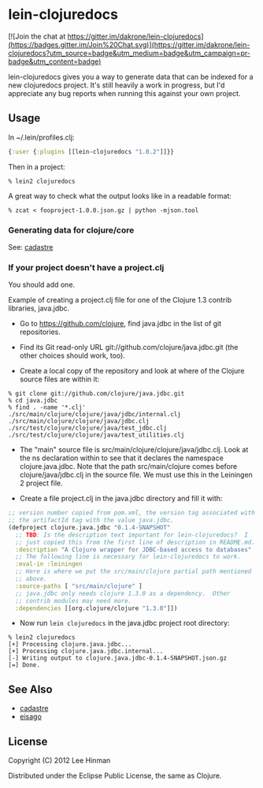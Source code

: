 # lein-clojuredocs

[![Join the chat at https://gitter.im/dakrone/lein-clojuredocs](https://badges.gitter.im/Join%20Chat.svg)](https://gitter.im/dakrone/lein-clojuredocs?utm_source=badge&utm_medium=badge&utm_campaign=pr-badge&utm_content=badge)

lein-clojuredocs gives you a way to generate data that can be indexed
for a new clojuredocs project. It's still heavily a work in progress,
but I'd appreciate any bug reports when running this against your own
project.

## Usage

In ~/.lein/profiles.clj:

```clojure
{:user {:plugins [[lein-clojuredocs "1.0.2"]]}}
```

Then in a project:

```
% lein2 clojuredocs
```

A great way to check what the output looks like in a readable format:

```
% zcat < fooproject-1.0.0.json.gz | python -mjson.tool
```

### Generating data for clojure/core

See: [cadastre](https://github.com/dakrone/cadastre)

### If your project doesn't have a project.clj

You should add one.

Example of creating a project.clj file for one of the Clojure 1.3
contrib libraries, java.jdbc.

* Go to https://github.com/clojure, find java.jdbc in the list of git
  repositories.

* Find its Git read-only URL git://github.com/clojure/java.jdbc.git
  (the other choices should work, too).

* Create a local copy of the repository and look at where of the
  Clojure source files are within it:

```
% git clone git://github.com/clojure/java.jdbc.git
% cd java.jdbc
% find . -name '*.clj'
./src/main/clojure/clojure/java/jdbc/internal.clj
./src/main/clojure/clojure/java/jdbc.clj
./src/test/clojure/clojure/java/test_jdbc.clj
./src/test/clojure/clojure/java/test_utilities.clj
```

* The "main" source file is src/main/clojure/clojure/java/jdbc.clj.
  Look at the ns declaration within to see that it declares the
  namespace clojure.java.jdbc.  Note that the path src/main/clojure
  comes before clojure/java/jdbc.clj in the source file.  We must use
  this in the Leiningen 2 project file.

* Create a file project.clj in the java.jdbc directory and fill it
  with:

```clojure
;; version number copied from pom.xml, the version tag associated with
;; the artifactId tag with the value java.jdbc.
(defproject clojure.java.jdbc "0.1.4-SNAPSHOT"
  ;; TBD: Is the description text important for lein-clojuredocs?  I
  ;; just copied this from the first line of description in README.md.
  :description "A Clojure wrapper for JDBC-based access to databases"
  ;; The following line is necessary for lein-clojuredocs to work.
  :eval-in :leiningen
  ;; Here is where we put the src/main/clojure partial path mentioned
  ;; above.
  :source-paths [ "src/main/clojure" ]
  ;; java.jdbc only needs clojure 1.3.0 as a dependency.  Other
  ;; contrib modules may need more.
  :dependencies [[org.clojure/clojure "1.3.0"]])
```

* Now run `lein clojuredocs` in the java.jdbc project root directory:

```
% lein2 clojuredocs
[+] Processing clojure.java.jdbc...
[+] Processing clojure.java.jdbc.internal...
[-] Writing output to clojure.java.jdbc-0.1.4-SNAPSHOT.json.gz
[=] Done.
```

## See Also

- [cadastre](http://github.com/dakrone/cadastre)
- [eisago](http://github.com/dakrone/eisago)

## License

Copyright (C) 2012 Lee Hinman

Distributed under the Eclipse Public License, the same as Clojure.
